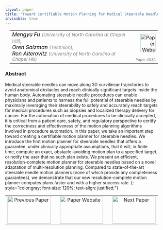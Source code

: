 ```yaml
---
layout: paper
title: "Toward Certifiable Motion Planning for Medical Steerable Needles"
invisible: true
---
```

<table width = "95%" style="padding-left: 15px; margin-left: auto; margin-right: 10px;">
<tr><td style = "vertical-align: top; padding-right: 25px;" rowspan="2">
<span style="color:black; font-size: 110%;"><i>
Mengyu Fu <span style="color:gray; font-size: 85%">(University of North Carolina at Chapel Hill)</span><span style="color:gray; font-size: 100%">,</span><br>  Oren Salzman <span style="color:gray; font-size: 85%">(Technion)</span><span style="color:gray; font-size: 100%">,</span><br>  Ron Alterovitz <span style="color:gray; font-size: 85%">(University of North Carolina at Chapel Hill)</span>
</i></span>
</td>
<td style="text-align: right;"><a href="http://www.roboticsproceedings.org/rss17/p081.pdf"><img src="{{ site.baseurl }}/images/paper_link.png" alt="Paper Website" width = "50"  height = "60"/></a><br>     </td>
</tr>
<tr>
<td style="color:#777789; text-align:right; font-size: 75%; margin-right:10px;">Paper&nbsp;#081</td>
</tr>
</table>


### Abstract
Medical steerable needles can move along 3D curvilinear trajectories to avoid anatomical obstacles and reach clinically significant targets inside the human body. Automating steerable needle procedures can enable physicians and patients to harness the full potential of steerable needles by maximally leveraging their steerability to safely and accurately reach targets for medical procedures such as biopsies and localized therapy delivery for cancer. For the automation of medical procedures to be clinically accepted, it is critical from a patient care, safety, and regulatory perspective to certify the correctness and effectiveness of the motion planning algorithms involved in procedure automation. In this paper, we take an important step toward creating a certifiable motion planner for steerable needles. We introduce the first motion planner for steerable needles that offers a guarantee, under clinically appropriate assumptions, that it will, in finite time, compute an exact, obstacle-avoiding motion plan to a specified target, or notify the user that no such plan exists. We present an efficient, resolution-complete motion planner for steerable needles based on a novel adaptation of multi-resolution planning. Compared to state-of-the-art steerable needle motion planners (none of which provide any completeness guarantees), we demonstrate that our new resolution-complete motion planner computes plans faster and with a higher success rate.
{: style="color:gray; font-size: 120%; text-align: justified;"}



<table width="100%">
 <tr>
    <td style="width: 30%; text-align: center;"><a href="{{ site.baseurl }}/program/papers/080/">
<img src="{{ site.baseurl }}/images/previous_icon.png"
       alt="Previous Paper" width = "142"  height = "90"/> 
</a> </td>
<td style="text-align: center;"><a href="{{ site.baseurl }}/program/papers">
<img src="{{ site.baseurl }}/images/overview_icon.png"
       alt="Paper Website" width = "142"  height = "90"/> 
</a> </td>
    <td style="width: 30%; text-align: center;"><a href="{{ site.baseurl }}/program/papers/082/">
    <img src="{{ site.baseurl }}/images/next_icon.png"
        alt="Next Paper" width = "142"  height = "90"/>
    </a></td>
</tr>
</table>